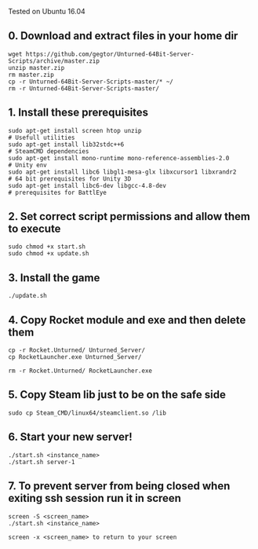 Tested on Ubuntu 16.04

## 0. Download and extract files in your home dir
    wget https://github.com/gegtor/Unturned-64Bit-Server-Scripts/archive/master.zip
    unzip master.zip
    rm master.zip
    cp -r Unturned-64Bit-Server-Scripts-master/* ~/
    rm -r Unturned-64Bit-Server-Scripts-master/

## 1. Install these prerequisites
    sudo apt-get install screen htop unzip                                   # Usefull utilities
    sudo apt-get install lib32stdc++6                                        # SteamCMD dependencies
    sudo apt-get install mono-runtime mono-reference-assemblies-2.0          # Unity env
    sudo apt-get install libc6 libgl1-mesa-glx libxcursor1 libxrandr2        # 64 bit prerequisites for Unity 3D
    sudo apt-get install libc6-dev libgcc-4.8-dev                            # prerequisites for BattlEye

## 2. Set correct script permissions and allow them to execute
    sudo chmod +x start.sh
    sudo chmod +x update.sh

## 3. Install the game
    ./update.sh

## 4. Copy Rocket module and exe and then delete them
    cp -r Rocket.Unturned/ Unturned_Server/
    cp RocketLauncher.exe Unturned_Server/

    rm -r Rocket.Unturned/ RocketLauncher.exe

## 5. Copy Steam lib just to be on the safe side
    sudo cp Steam_CMD/linux64/steamclient.so /lib

## 6. Start your new server!
    ./start.sh <instance_name>
    ./start.sh server-1

## 7. To prevent server from being closed when exiting ssh session run it in screen
    screen -S <screen_name>
    ./start.sh <instance_name>

    screen -x <screen_name> to return to your screen
